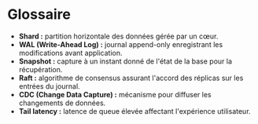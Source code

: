 # Glossaire

- **Shard :** partition horizontale des données gérée par un cœur.
- **WAL (Write-Ahead Log) :** journal append-only enregistrant les modifications avant application.
- **Snapshot :** capture à un instant donné de l'état de la base pour la récupération.
- **Raft :** algorithme de consensus assurant l'accord des réplicas sur les entrées du journal.
- **CDC (Change Data Capture) :** mécanisme pour diffuser les changements de données.
- **Tail latency :** latence de queue élevée affectant l'expérience utilisateur.
